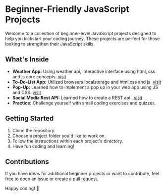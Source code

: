 # Beginner-Friendly JavaScript Projects

Welcome to a collection of beginner-level JavaScript projects designed to help you kickstart your coding journey. These projects are perfect for those looking to strengthen their JavaScript skills.

## What's Inside

- **Weather App:** Using weather api, interactive interface using html, css and js core concepts. [visit](https://weather-api-101.netlify.app/)
- **To-Do-List App:** Utilized browsers localstorage and html,css and js. [visit](https://todo-list-app-101.netlify.app)
- **Pop-Up:** Learned how to implement a pop up in your web app using JS and CSS. [visit](https://pop-up-app-101.netlify.app)
- **Social Media Rest API:** Learned how to create a REST api . [visit](https://github.com/adityaS011/Social-Media_rest_api)
- **Practice:** Challenge yourself with small coding exercises and quizzes.

## Getting Started

1. Clone the repository.
2. Choose a project folder you'd like to work on.
3. Follow the instructions within each project's directory.
4. Have fun coding and learning!

## Contributions

If you have ideas for additional beginner projects or want to contribute, feel free to open an issue or create a pull request.

Happy coding! 🚀
